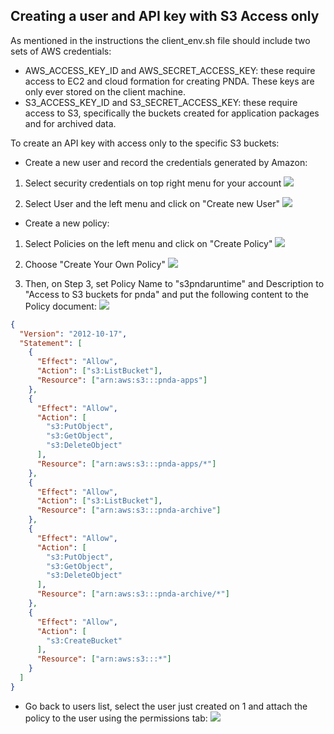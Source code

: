 ## Creating a user and API key with S3 Access only

As mentioned in the instructions the client_env.sh file should include two sets of AWS credentials:
 - AWS_ACCESS_KEY_ID and AWS_SECRET_ACCESS_KEY: these require access to EC2 and cloud formation for creating PNDA. These keys are only ever stored on the client machine.
 - S3_ACCESS_KEY_ID and S3_SECRET_ACCESS_KEY: these require access to S3, specifically the buckets created for application packages and for archived data.

To create an API key with access only to the specific S3 buckets:

 - Create a new user and record the credentials generated by Amazon:

  1. Select security credentials on top right menu for your account
![](images/create-user1.png)

  2. Select User and the left menu and click on "Create new User"
![](images/create-user2.png)



 - Create a new policy:

  1. Select Policies on the left menu and click on "Create Policy"
![](images/create-policy1.png)

  2. Choose "Create Your Own Policy"
![](images/create-policy2.png)

  3. Then, on Step 3, set Policy Name to "s3pndaruntime" and Description to "Access to S3 buckets for pnda" and put the following content to the Policy document:
![](images/create-policy3.png)

```json
{
  "Version": "2012-10-17",
  "Statement": [
    {
      "Effect": "Allow",
      "Action": ["s3:ListBucket"],
      "Resource": ["arn:aws:s3:::pnda-apps"]
    },
    {
      "Effect": "Allow",
      "Action": [
        "s3:PutObject",
        "s3:GetObject",
        "s3:DeleteObject"
      ],
      "Resource": ["arn:aws:s3:::pnda-apps/*"]
    },
    {
      "Effect": "Allow",
      "Action": ["s3:ListBucket"],
      "Resource": ["arn:aws:s3:::pnda-archive"]
    },
    {
      "Effect": "Allow",
      "Action": [
        "s3:PutObject",
        "s3:GetObject",
        "s3:DeleteObject"
      ],
      "Resource": ["arn:aws:s3:::pnda-archive/*"]
    },
    {
      "Effect": "Allow",
      "Action": [
        "s3:CreateBucket"
      ],
      "Resource": ["arn:aws:s3:::*"]
    }    
  ]
}
```

 - Go back to users list, select the user just created on 1 and attach the policy to the user using the permissions tab:
![](images/attach-policy.png)